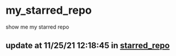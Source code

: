 # my_starred_repo
show me my starred repo

update at 11/25/21 12:18:45 in [starred_repo](./index.html)
---

